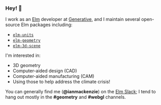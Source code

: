 ### Hey! 👋
I work as an [Elm](https://elm-lang.org/) developer at [Generative](https://generative.vision/), and I maintain several open-source Elm packages including:

- [`elm-units`](https://github.com/ianmackenzie/elm-units)
- [`elm-geometry`](https://github.com/ianmackenzie/elm-geometry)
- [`elm-3d-scene`](https://github.com/ianmackenzie/elm-3d-scene)

I'm interested in:

- 3D geometry
- Computer-aided design (CAD)
- Computer-aided manufacturing (CAM)
- Using those to help address the climate crisis!

You can generally find me (**@ianmackenzie**) on the [Elm Slack](https://elmlang.herokuapp.com/); I tend to hang out mostly in the **#geometry** and **#webgl** channels.
